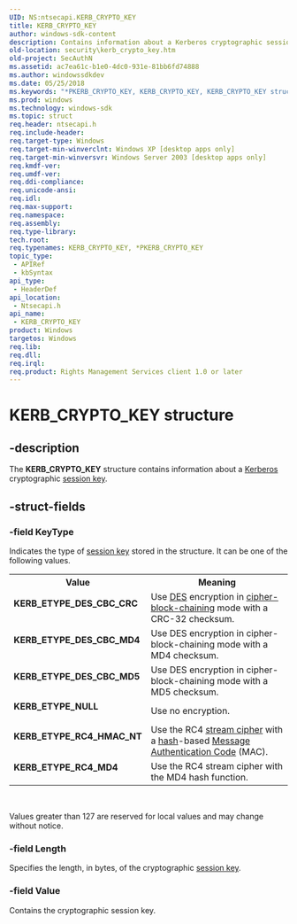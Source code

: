 ```yaml
---
UID: NS:ntsecapi.KERB_CRYPTO_KEY
title: KERB_CRYPTO_KEY
author: windows-sdk-content
description: Contains information about a Kerberos cryptographic session key.
old-location: security\kerb_crypto_key.htm
old-project: SecAuthN
ms.assetid: ac7ea61c-b1e0-4dc0-931e-81bb6fd74888
ms.author: windowssdkdev
ms.date: 05/25/2018
ms.keywords: "*PKERB_CRYPTO_KEY, KERB_CRYPTO_KEY, KERB_CRYPTO_KEY structure [Security], KERB_ETYPE_DES_CBC_CRC, KERB_ETYPE_DES_CBC_MD4, KERB_ETYPE_DES_CBC_MD5, KERB_ETYPE_NULL, KERB_ETYPE_RC4_HMAC_NT, KERB_ETYPE_RC4_MD4, PKERB_CRYPTO_KEY, PKERB_CRYPTO_KEY structure pointer [Security], _lsa_kerb_crypto_key, ntsecapi/KERB_CRYPTO_KEY, ntsecapi/PKERB_CRYPTO_KEY, security.kerb_crypto_key"
ms.prod: windows
ms.technology: windows-sdk
ms.topic: struct
req.header: ntsecapi.h
req.include-header: 
req.target-type: Windows
req.target-min-winverclnt: Windows XP [desktop apps only]
req.target-min-winversvr: Windows Server 2003 [desktop apps only]
req.kmdf-ver: 
req.umdf-ver: 
req.ddi-compliance: 
req.unicode-ansi: 
req.idl: 
req.max-support: 
req.namespace: 
req.assembly: 
req.type-library: 
tech.root: 
req.typenames: KERB_CRYPTO_KEY, *PKERB_CRYPTO_KEY
topic_type:
 - APIRef
 - kbSyntax
api_type:
 - HeaderDef
api_location:
 - Ntsecapi.h
api_name:
 - KERB_CRYPTO_KEY
product: Windows
targetos: Windows
req.lib: 
req.dll: 
req.irql: 
req.product: Rights Management Services client 1.0 or later
---
```


# KERB_CRYPTO_KEY structure


## -description


The <b>KERB_CRYPTO_KEY</b> structure contains information about a <a href="https://msdn.microsoft.com/f17042c3-ba1a-408f-af55-5f171b0dee33">Kerberos</a> cryptographic <a href="https://msdn.microsoft.com/3e9d7672-2314-45c8-8178-5a0afcfd0c50">session key</a>.


## -struct-fields




### -field KeyType

Indicates the type of <a href="https://msdn.microsoft.com/3e9d7672-2314-45c8-8178-5a0afcfd0c50">session key</a> stored in the structure. It can be one of the following values.

<table>
<tr>
<th>Value</th>
<th>Meaning</th>
</tr>
<tr>
<td width="40%"><a id="KERB_ETYPE_DES_CBC_CRC"></a><a id="kerb_etype_des_cbc_crc"></a><dl>
<dt><b>KERB_ETYPE_DES_CBC_CRC</b></dt>
</dl>
</td>
<td width="60%">
Use <a href="https://msdn.microsoft.com/d007cbb9-b547-4dc7-bc22-b526f650f7c2">DES</a> encryption in <a href="https://msdn.microsoft.com/db46def4-bfdc-4801-a57d-d568e94a2dbb">cipher-block-chaining</a> mode with a CRC-32 checksum.

</td>
</tr>
<tr>
<td width="40%"><a id="KERB_ETYPE_DES_CBC_MD4"></a><a id="kerb_etype_des_cbc_md4"></a><dl>
<dt><b>KERB_ETYPE_DES_CBC_MD4</b></dt>
</dl>
</td>
<td width="60%">
Use DES encryption in cipher-block-chaining mode with a MD4 checksum.

</td>
</tr>
<tr>
<td width="40%"><a id="KERB_ETYPE_DES_CBC_MD5"></a><a id="kerb_etype_des_cbc_md5"></a><dl>
<dt><b>KERB_ETYPE_DES_CBC_MD5</b></dt>
</dl>
</td>
<td width="60%">
Use DES encryption in cipher-block-chaining mode with a MD5 checksum.

</td>
</tr>
<tr>
<td width="40%"><a id="KERB_ETYPE_NULL"></a><a id="kerb_etype_null"></a><dl>
<dt><b>KERB_ETYPE_NULL</b></dt>
</dl>
</td>
<td width="60%">
Use no encryption.

</td>
</tr>
<tr>
<td width="40%"><a id="KERB_ETYPE_RC4_HMAC_NT"></a><a id="kerb_etype_rc4_hmac_nt"></a><dl>
<dt><b>KERB_ETYPE_RC4_HMAC_NT</b></dt>
</dl>
</td>
<td width="60%">
Use the RC4 <a href="https://msdn.microsoft.com/3e9d7672-2314-45c8-8178-5a0afcfd0c50">stream cipher</a> with a <a href="https://msdn.microsoft.com/4165b820-30fc-477e-a690-81109f161323">hash</a>-based <a href="https://msdn.microsoft.com/4c4402e9-7455-4868-978f-3899a8fd86c1">Message Authentication Code</a> (MAC).

</td>
</tr>
<tr>
<td width="40%"><a id="KERB_ETYPE_RC4_MD4"></a><a id="kerb_etype_rc4_md4"></a><dl>
<dt><b>KERB_ETYPE_RC4_MD4</b></dt>
</dl>
</td>
<td width="60%">
Use the RC4 stream cipher with the MD4 hash function.

</td>
</tr>
</table>
 

Values greater than 127 are reserved for local values and may change without notice.


### -field Length

Specifies the length, in bytes, of the cryptographic <a href="https://msdn.microsoft.com/3e9d7672-2314-45c8-8178-5a0afcfd0c50">session key</a>.


### -field Value

Contains the cryptographic session key.

